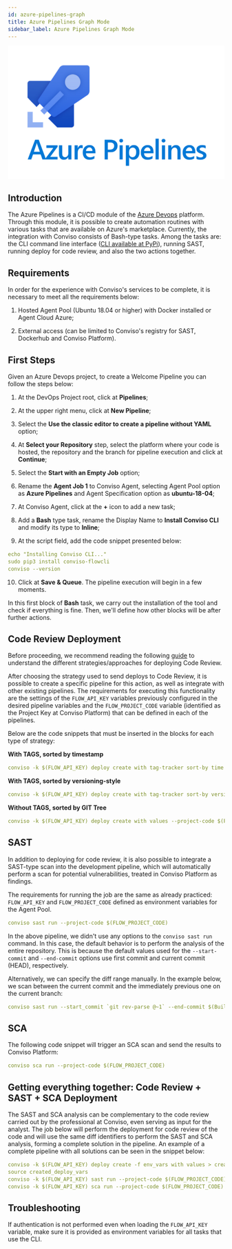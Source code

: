 ```yaml
---
id: azure-pipelines-graph
title: Azure Pipelines Graph Mode
sidebar_label: Azure Pipelines Graph Mode
---
```


<div style={{textAlign: 'center'}}>

![img](../../static/img/azure-pipelines.png)

</div>

## Introduction

The Azure Pipelines is a CI/CD module of the [Azure Devops](https://aex.dev.azure.com/) platform. Through this module, it is possible to create automation routines with various tasks that are available on Azure's marketplace. Currently, the integration with Conviso consists of Bash-type tasks. Among the tasks are: the CLI command line interface ([CLI available at PyPi](https://pypi.org/project/conviso-flowcli/)), running SAST, running deploy for code review, and also the two actions together.

## Requirements

In order for the experience with Conviso's services to be complete, it is necessary to meet all the requirements below:

1. Hosted Agent Pool (Ubuntu 18.04 or higher) with Docker installed or Agent Cloud Azure;

2. External access (can be limited to Conviso's registry for SAST, Dockerhub and Conviso Platform).

## First Steps

Given an Azure Devops project, to create a Welcome Pipeline you can follow the steps below:

1. At the DevOps Project root, click at **Pipelines**;

2. At the upper right menu, click at **New Pipeline**;

3. Select the **Use the classic editor to create a pipeline without YAML** option;

4. At **Select your Repository** step, select the platform where your code is hosted, the repository and the branch for pipeline execution and click at **Continue**;

5. Select the **Start with an Empty Job** option;

6. Rename the **Agent Job 1** to Conviso Agent, selecting Agent Pool option as **Azure Pipelines** and Agent Specification option as **ubuntu-18-04**;

7. At Conviso Agent, click at the **+** icon to add a new task;

8. Add a **Bash** type task, rename the Display Name to **Install Conviso CLI** and modify its type to **Inline**;

9. At the script field, add the code snippet presented below:

```yml
echo "Installing Conviso CLI..."
sudo pip3 install conviso-flowcli
conviso --version
```

10. Click at **Save & Queue**. The pipeline execution will begin in a few moments.

In this first block of **Bash** task, we carry out the installation of the tool and check if everything is fine. Then, we'll define how other blocks will be after further actions.

## Code Review Deployment

Before proceeding, we recommend reading the following [guide](../guides/code-review-strategies) to understand the different strategies/approaches for deploying Code Review.

After choosing the strategy used to send deploys to Code Review, it is possible to create a specific pipeline for this action, as well as integrate with other existing pipelines. The requirements for executing this functionality are the settings of the ```FLOW_API_KEY``` variables previously configured in the desired pipeline variables and the ```FLOW_PROJECT_CODE``` variable (identified as the Project Key at Conviso Platform) that can be defined in each of the pipelines.

Below are the code snippets that must be inserted in the blocks for each type of strategy: 

**With TAGS, sorted by timestamp**

```yml
conviso -k $(FLOW_API_KEY) deploy create with tag-tracker sort-by time --project-code $(FLOW_PROJECT_CODE)
```

**With TAGS, sorted by versioning-style**

```yml
conviso -k $(FLOW_API_KEY) deploy create with tag-tracker sort-by versioning-style --project-code $(FLOW_PROJECT_CODE)
```

**Without TAGS, sorted by GIT Tree**

```yml
conviso -k $(FLOW_API_KEY) deploy create with values --project-code $(FLOW_PROJECT_CODE)
```

## SAST

In addition to deploying for code review, it is also possible to integrate a SAST-type scan into the development pipeline, which will automatically perform a scan for potential vulnerabilities, treated in Conviso Platform as findings.

The requirements for running the job are the same as already practiced: ```FLOW_API_KEY``` and ```FLOW_PROJECT_CODE``` defined as environment variables for the Agent Pool.

```yml
conviso sast run --project-code $(FLOW_PROJECT_CODE)
```

In the above pipeline, we didn't use any options to the ```conviso sast run``` command. In this case, the default behavior is to perform the analysis of the entire repository. This is because the default values used for the ```--start-commit``` and ```--end-commit``` options use first commit and current commit (HEAD), respectively.

Alternatively, we can specify the diff range manually. In the example below, we scan between the current commit and the immediately previous one on the current branch:

```yml
conviso sast run --start_commit `git rev-parse @~1` --end-commit $(Build.SourceVersion) --project-code $(FLOW_PROJECT_CODE)
```

## SCA

The following code snippet will trigger an SCA scan and send the results to Conviso Platform:

```yml
conviso sca run --project-code $(FLOW_PROJECT_CODE)
```

## Getting everything together: Code Review + SAST + SCA Deployment

The SAST and SCA analysis can be complementary to the code review carried out by the professional at Conviso, even serving as input for the analyst. The job below will perform the deployment for code review of the code and will use the same diff identifiers to perform the SAST and SCA analysis, forming a complete solution in the pipeline. An example of a complete pipeline with all solutions can be seen in the snippet below:

```yml
conviso -k $(FLOW_API_KEY) deploy create -f env_vars with values > created_deploy_vars
source created_deploy_vars
conviso -k $(FLOW_API_KEY) sast run --project-code $(FLOW_PROJECT_CODE)
conviso -k $(FLOW_API_KEY) sca run --project-code $(FLOW_PROJECT_CODE)
```

## Troubleshooting
If authentication is not performed even when loading the ```FLOW_API_KEY``` variable, make sure it is provided as environment variables for all tasks that use the CLI.
